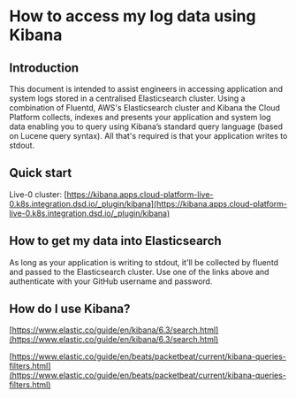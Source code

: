 # How to access my log data using Kibana
## Introduction
This document is intended to assist engineers in accessing application and system logs stored in a centralised Elasticsearch cluster. Using a combination of Fluentd, AWS's Elasticsearch cluster and Kibana the Cloud Platform collects, indexes and presents your application and system log data enabling you to query using Kibana’s standard query language (based on Lucene query syntax). All that's required is that your application writes to stdout. 

## Quick start
Live-0 cluster: 
[https://kibana.apps.cloud-platform-live-0.k8s.integration.dsd.io/_plugin/kibana](https://kibana.apps.cloud-platform-live-0.k8s.integration.dsd.io/_plugin/kibana)

## How to get my data into Elasticsearch
As long as your application is writing to stdout, it'll be collected by fluentd and passed to the Elasticsearch cluster. Use one of the links above and authenticate with your GitHub username and password. 
## How do I use Kibana?

[https://www.elastic.co/guide/en/kibana/6.3/search.html](https://www.elastic.co/guide/en/kibana/6.3/search.html)

[https://www.elastic.co/guide/en/beats/packetbeat/current/kibana-queries-filters.html](https://www.elastic.co/guide/en/beats/packetbeat/current/kibana-queries-filters.html)

